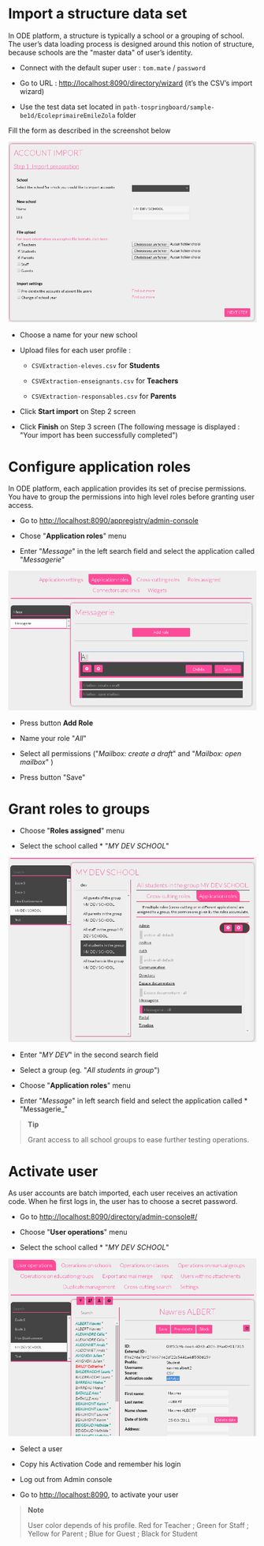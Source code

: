 # Import a structure data set

In ODE platform, a structure is typically a school or a grouping of school. The user’s data loading process is designed around this notion of structure, because schools are the "master data" of user’s identity.

-   Connect with the default super user : `tom.mate` / `password`

-   Go to URL : <http://localhost:8090/directory/wizard> (it’s the CSV’s import wizard)

-   Use the test data set located in `path-tospringboard/sample-be1d/EcoleprimaireEmileZola` folder

Fill the form as described in the screenshot below

![CSV Feeding Wizard](assets/csv-import.png)

-   Choose a name for your new school

-   Upload files for each user profile :

    -   `CSVExtraction-eleves.csv` for **Students**

    -   `CSVExtraction-enseignants.csv` for **Teachers**

    -   `CSVExtraction-responsables.csv` for **Parents**

-   Click **Start import** on Step 2 screen

-   Click **Finish** on Step 3 screen (The following message is displayed : "Your import has been successfully completed")

# Configure application roles

In ODE platform, each application provides its set of precise permissions. You have to group the permissions into high level roles before granting user access.

-   Go to <http://localhost:8090/appregistry/admin-console>

-   Chose "**Application roles**" menu

-   Enter "*Message*" in the left search field and select the application called "*Messagerie*"

![Application roles](assets/application-roles.png)

-   Press button **Add Role**

-   Name your role "*All*"

-   Select all permissions ("*Mailbox: create a draft*" and "*Mailbox: open mailbox*" )

-   Press button "Save"

# Grant roles to groups

-   Choose "**Roles assigned**" menu

-   Select the school called \* "*MY DEV SCHOOL*"

![Application roles assigned](assets/roles-assigned.png)

-   Enter "*MY DEV*" in the second search field

-   Select a group (eg. "*All students in group*")

-   Choose "**Application roles**" menu

-   Enter "*Message*" in left search field and select the application called \* "Messagerie\_"

> **Tip**
>
> Grant access to all school groups to ease further testing operations.

# Activate user

As user accounts are batch imported, each user receives an activation code. When he first logs in, the user has to choose a secret password.

-   Go to <http://localhost:8090/directory/admin-console#/>

-   Choose "**User operations**" menu

-   Select the school called \* "*MY DEV SCHOOL*"

![User's activation code](assets/user-activation-code.png)

-   Select a user

-   Copy his Activation Code and remember his login

-   Log out from Admin console

-   Go to <http://localhost:8090>, to activate your user

> **Note**
>
> User color depends of his profile. Red for Teacher ; Green for Staff ; Yellow for Parent ; Blue for Guest ; Black for Student

